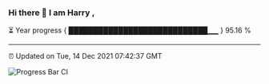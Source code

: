 ### Hi there 👋 I am Harry , 

⏳ Year progress { ████████████████████████████▁▁ } 95.16 %

---

⏰ Updated on Tue, 14 Dec 2021 07:42:37 GMT

![Progress Bar CI](https://github.com/duykhang68/duykhang68/workflows/Progress%20Bar%20CI/badge.svg)
